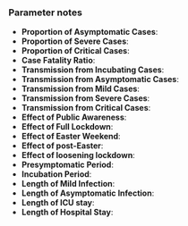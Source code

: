 ### Parameter notes

- __Proportion of Asymptomatic Cases__:
- __Proportion of Severe Cases__:
- __Proportion of Critical Cases__:  
- __Case Fatality Ratio__:  
- __Transmission from Incubating Cases__:  
- __Transmission from Asymptomatic Cases__: 
- __Transmission from Mild Cases__:  
- __Transmission from Severe Cases__:  
- __Transmission from Critical Cases__:  
-  __Effect of Public Awareness__:  
- __Effect of Full Lockdown__:  
- __Effect of Easter Weekend__:  
-  __Effect of post-Easter__:  
- __Effect of loosening lockdown__: 
- __Presymptomatic Period__:  
- __Incubation Period__:  
- __Length of Mild Infection__:  
- __Length of Asymptomatic Infection__: 
- __Length of ICU stay__:  
- __Length of Hospital Stay__:

